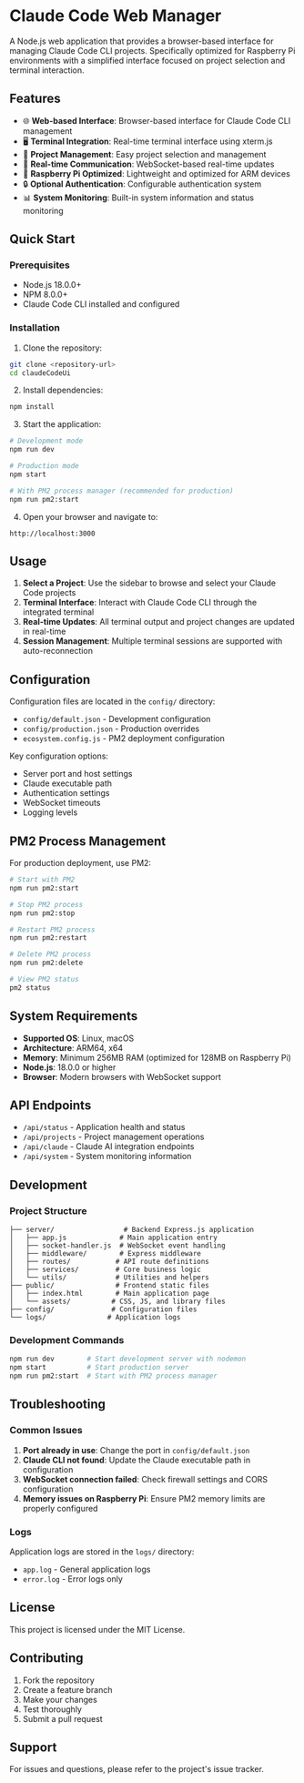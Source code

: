 # Claude Code Web Manager

A Node.js web application that provides a browser-based interface for managing Claude Code CLI projects. Specifically optimized for Raspberry Pi environments with a simplified interface focused on project selection and terminal interaction.

## Features

- 🌐 **Web-based Interface**: Browser-based interface for Claude Code CLI management
- 🖥️ **Terminal Integration**: Real-time terminal interface using xterm.js
- 📁 **Project Management**: Easy project selection and management
- 🔄 **Real-time Communication**: WebSocket-based real-time updates
- 🍓 **Raspberry Pi Optimized**: Lightweight and optimized for ARM devices
- 🔒 **Optional Authentication**: Configurable authentication system
- 📊 **System Monitoring**: Built-in system information and status monitoring

## Quick Start

### Prerequisites

- Node.js 18.0.0+
- NPM 8.0.0+
- Claude Code CLI installed and configured

### Installation

1. Clone the repository:
```bash
git clone <repository-url>
cd claudeCodeUi
```

2. Install dependencies:
```bash
npm install
```

3. Start the application:
```bash
# Development mode
npm run dev

# Production mode
npm start

# With PM2 process manager (recommended for production)
npm run pm2:start
```

4. Open your browser and navigate to:
```
http://localhost:3000
```

## Usage

1. **Select a Project**: Use the sidebar to browse and select your Claude Code projects
2. **Terminal Interface**: Interact with Claude Code CLI through the integrated terminal
3. **Real-time Updates**: All terminal output and project changes are updated in real-time
4. **Session Management**: Multiple terminal sessions are supported with auto-reconnection

## Configuration

Configuration files are located in the `config/` directory:

- `config/default.json` - Development configuration
- `config/production.json` - Production overrides
- `ecosystem.config.js` - PM2 deployment configuration

Key configuration options:
- Server port and host settings
- Claude executable path
- Authentication settings
- WebSocket timeouts
- Logging levels

## PM2 Process Management

For production deployment, use PM2:

```bash
# Start with PM2
npm run pm2:start

# Stop PM2 process
npm run pm2:stop

# Restart PM2 process
npm run pm2:restart

# Delete PM2 process
npm run pm2:delete

# View PM2 status
pm2 status
```

## System Requirements

- **Supported OS**: Linux, macOS
- **Architecture**: ARM64, x64
- **Memory**: Minimum 256MB RAM (optimized for 128MB on Raspberry Pi)
- **Node.js**: 18.0.0 or higher
- **Browser**: Modern browsers with WebSocket support

## API Endpoints

- `/api/status` - Application health and status
- `/api/projects` - Project management operations
- `/api/claude` - Claude AI integration endpoints
- `/api/system` - System monitoring information

## Development

### Project Structure

```
├── server/                 # Backend Express.js application
│   ├── app.js             # Main application entry
│   ├── socket-handler.js  # WebSocket event handling
│   ├── middleware/        # Express middleware
│   ├── routes/           # API route definitions
│   ├── services/         # Core business logic
│   └── utils/            # Utilities and helpers
├── public/               # Frontend static files
│   ├── index.html        # Main application page
│   └── assets/          # CSS, JS, and library files
├── config/              # Configuration files
└── logs/               # Application logs
```

### Development Commands

```bash
npm run dev        # Start development server with nodemon
npm start          # Start production server
npm run pm2:start  # Start with PM2 process manager
```

## Troubleshooting

### Common Issues

1. **Port already in use**: Change the port in `config/default.json`
2. **Claude CLI not found**: Update the Claude executable path in configuration
3. **WebSocket connection failed**: Check firewall settings and CORS configuration
4. **Memory issues on Raspberry Pi**: Ensure PM2 memory limits are properly configured

### Logs

Application logs are stored in the `logs/` directory:
- `app.log` - General application logs
- `error.log` - Error logs only

## License

This project is licensed under the MIT License.

## Contributing

1. Fork the repository
2. Create a feature branch
3. Make your changes
4. Test thoroughly
5. Submit a pull request

## Support

For issues and questions, please refer to the project's issue tracker.